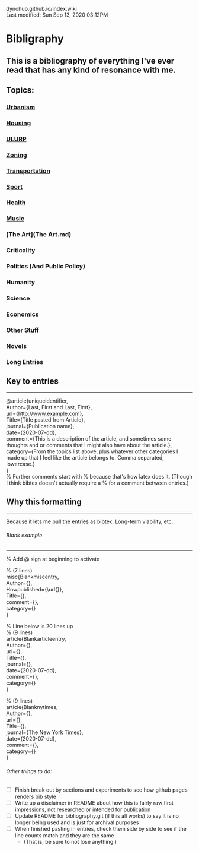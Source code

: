 dynohub.github.io/index.wiki  
Last modified: Sun Sep 13, 2020  03:12PM


# Bibligraphy
This is a bibliography of everything I've ever read that has any kind of resonance with me.
--------------------------------------------------------------------------------

## Topics:
### [Urbanism](Urbanism.md)
### [Housing](Housing.md) 
### [ULURP](ULURP.md) 
### [Zoning](Zoning.md) 
### [Transportation](Transportation.md) 
### [Sport](Sport.md) 
### [Health](Health.md) 
### [Music](Music.md) 
### [The Art](The Art.md) 
### Criticality 
### Politics (And Public Policy)
### Humanity 
### Science 
### Economics 
### Other Stuff 
### Novels 
### Long Entries 


## Key to entries
--------------------------------------------------------------------------------
@article{uniqueidentifier,  
  Author={Last, First and Last, First},  
  url={http://www.example.com},  
  Title={Title pasted from Article},  
  journal={Publication name},  
  date={2020-07-dd},  
  comment={This is a description of the article, and sometimes some thoughts and or comments that I might also have about the article.},  
  category={From the topics list above, plus whatever other categories I made up that I feel like the article belongs to. Comma separated, lowercase.}  
}  
% Further comments start with % because that's how latex does it. (Though I think bibtex doesn't actually require a % for a comment between entries.)
 


## Why this formatting
--------------------------------------------------------------------------------
Because it lets me pull the entries as bibtex. Long-term viability, etc.


###### Blank example 
--------------------------------------------------------------------------------
% Add @ sign at beginning to activate  
  
% (7 lines)  
misc{Blankmiscentry,  
  Author={},  
  Howpublished={\url{}},  
  Title={},  
  comment={},  
  category={}  
}  
  
% Line below is 20 lines up  
% (9 lines)  
article{Blankarticleentry,  
  Author={},  
  url={},  
  Title={},  
  journal={},  
  date={2020-07-dd},  
  comment={},  
  category={}  
}  
  
% (9 lines)  
article{Blanknytimes,  
  Author={},  
  url={},  
  Title={},  
  journal={The New York Times},  
  date={2020-07-dd},  
  comment={},  
  category={}  
}  
  
###### Other things to do:
* [ ] Finish break out by sections and experiments to see how github pages renders bib style
* [ ] Write up a disclaimer in README about how this is fairly raw first impressions, not researched or intended for publication
* [ ] Update README for bibliography.git (if this all works) to say it is no longer being used and is just for archival purposes
* [ ] When finished pasting in entries, check them side by side to see if the line counts match and they are the same
	* (That is, be sure to not lose anything.)



